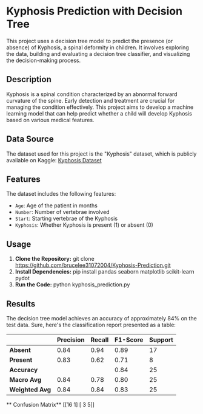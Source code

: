# Kyphosis Prediction with Decision Tree

This project uses a decision tree model to predict the presence (or absence) of Kyphosis, a spinal deformity in children. It involves exploring the data, building and evaluating a decision tree classifier, and visualizing the decision-making process.

## Description

Kyphosis is a spinal condition characterized by an abnormal forward curvature of the spine. Early detection and treatment are crucial for managing the condition effectively. This project aims to develop a machine learning model that can help predict whether a child will develop Kyphosis based on various medical features.

## Data Source

The dataset used for this project is the "Kyphosis" dataset, which is publicly available on Kaggle: [Kyphosis Dataset](https://www.kaggle.com/datasets/abbasit/kyphosis-dataset)

## Features

The dataset includes the following features:

- `Age`: Age of the patient in months
- `Number`: Number of vertebrae involved
- `Start`: Starting vertebrae of the Kyphosis
- `Kyphosis`: Whether Kyphosis is present (1) or absent (0)

## Usage

1. **Clone the Repository:**
   git clone https://github.com/brucelee31072004/Kyphosis-Prediction.git
2. **Install Dependencies:**
   pip install pandas seaborn matplotlib scikit-learn pydot
3. **Run the Code:**
   python kyphosis_prediction.py

## Results
The decision tree model achieves an accuracy of approximately 84% on the test data. 
Sure, here's the classification report presented as a table:

|                  | Precision | Recall | F1-Score | Support |
|------------------|-----------|--------|----------|---------|
| **Absent**       | 0.84      | 0.94   | 0.89     | 17      |
| **Present**      | 0.83      | 0.62   | 0.71     | 8       |
| **Accuracy**     |           |        | 0.84     | 25      |
| **Macro Avg**    | 0.84      | 0.78   | 0.80     | 25      |
| **Weighted Avg** | 0.84      | 0.84   | 0.83     | 25      |

** Confusion Matrix**
   [[16  1]
   [ 3  5]]
